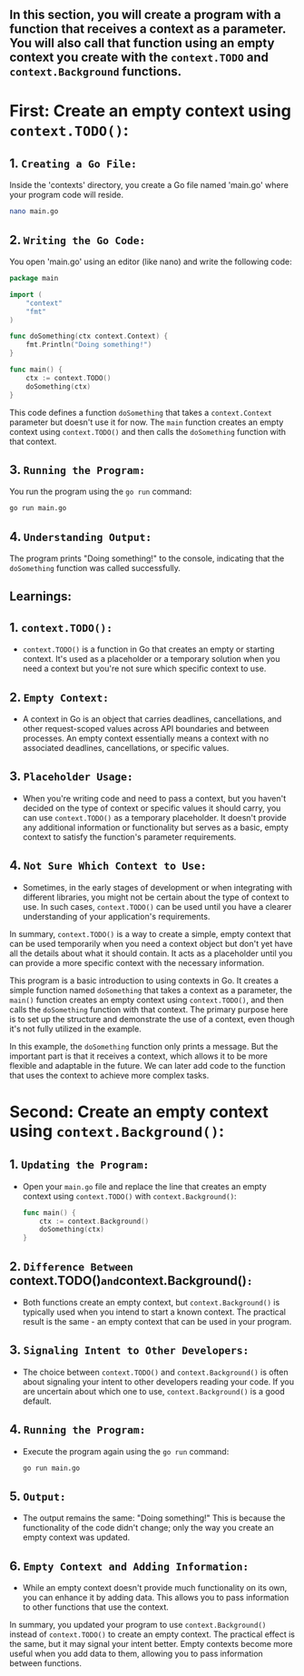 ## In this section, you will create a program with a function that receives a context as a parameter. You will also call that function using an empty context you create with the `context.TODO` and `context.Background` functions.

# First: Create an empty context using `context.TODO()`:

## 1. `Creating a Go File:`
Inside the 'contexts' directory, you create a Go file named 'main.go' where your program code will reside.

   ```bash
   nano main.go
   ```

## 2. `Writing the Go Code:`
You open 'main.go' using an editor (like nano) and write the following code:

   ```go
   package main

   import (
       "context"
       "fmt"
   )

   func doSomething(ctx context.Context) {
       fmt.Println("Doing something!")
   }

   func main() {
       ctx := context.TODO()
       doSomething(ctx)
   }
   ```

   This code defines a function `doSomething` that takes a `context.Context` parameter but doesn't use it for now. The `main` function creates an empty context using `context.TODO()` and then calls the `doSomething` function with that context.

## 3. `Running the Program:`
You run the program using the `go run` command:

   ```bash
   go run main.go
   ```

## 4. `Understanding Output:`
The program prints "Doing something!" to the console, indicating that the `doSomething` function was called successfully.
   
## Learnings:

## 1. `context.TODO():`
   - `context.TODO()` is a function in Go that creates an empty or starting context. It's used as a placeholder or a temporary solution when you need a context but you're not sure which specific context to use. 

## 2. `Empty Context:`
   - A context in Go is an object that carries deadlines, cancellations, and other request-scoped values across API boundaries and between processes. An empty context essentially means a context with no associated deadlines, cancellations, or specific values.

## 3. `Placeholder Usage:`
   - When you're writing code and need to pass a context, but you haven't decided on the type of context or specific values it should carry, you can use `context.TODO()` as a temporary placeholder. It doesn't provide any additional information or functionality but serves as a basic, empty context to satisfy the function's parameter requirements.

## 4. `Not Sure Which Context to Use:`
   - Sometimes, in the early stages of development or when integrating with different libraries, you might not be certain about the type of context to use. In such cases, `context.TODO()` can be used until you have a clearer understanding of your application's requirements.

In summary, `context.TODO()` is a way to create a simple, empty context that can be used temporarily when you need a context object but don't yet have all the details about what it should contain. It acts as a placeholder until you can provide a more specific context with the necessary information.

This program is a basic introduction to using contexts in Go. It creates a simple function named `doSomething` that takes a context as a parameter, the `main()` function creates an empty context using `context.TODO()`, and then calls the `doSomething` function with that context. The primary purpose here is to set up the structure and demonstrate the use of a context, even though it's not fully utilized in the example.

In this example, the `doSomething` function only prints a message. But the important part is that it receives a context, which allows it to be more flexible and adaptable in the future. We can later add code to the function that uses the context to achieve more complex tasks.


# Second: Create an empty context using `context.Background()`:

## 1. `Updating the Program:`
   - Open your `main.go` file and replace the line that creates an empty context using `context.TODO()` with `context.Background()`:

     ```go
     func main() {
         ctx := context.Background()
         doSomething(ctx)
     }
     ```

## 2. `Difference Between `context.TODO()` and `context.Background()`:`
   - Both functions create an empty context, but `context.Background()` is typically used when you intend to start a known context. The practical result is the same - an empty context that can be used in your program.

## 3. `Signaling Intent to Other Developers:`
   - The choice between `context.TODO()` and `context.Background()` is often about signaling your intent to other developers reading your code. If you are uncertain about which one to use, `context.Background()` is a good default.

## 4. `Running the Program:`
   - Execute the program again using the `go run` command:

     ```bash
     go run main.go
     ```

## 5. `Output:`
   - The output remains the same: "Doing something!" This is because the functionality of the code didn't change; only the way you create an empty context was updated.

## 6. `Empty Context and Adding Information:`
   - While an empty context doesn't provide much functionality on its own, you can enhance it by adding data. This allows you to pass information to other functions that use the context.

In summary, you updated your program to use `context.Background()` instead of `context.TODO()` to create an empty context. The practical effect is the same, but it may signal your intent better. Empty contexts become more useful when you add data to them, allowing you to pass information between functions.